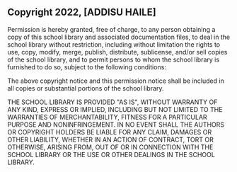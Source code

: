 ## Copyright 2022, [ADDISU HAILE]

Permission is hereby granted, free of charge, to any person obtaining a copy of this school library and associated documentation files, to deal in the school library without restriction, including without limitation the rights to use, copy, modify, merge, publish, distribute, sublicense, and/or sell copies of the school library, and to permit persons to whom the school library is furnished to do so, subject to the following conditions:

The above copyright notice and this permission notice shall be included in all copies or substantial portions of the school library.

THE SCHOOL LIBRARY IS PROVIDED "AS IS", WITHOUT WARRANTY OF ANY KIND, EXPRESS OR IMPLIED, INCLUDING BUT NOT LIMITED TO THE WARRANTIES OF MERCHANTABILITY, FITNESS FOR A PARTICULAR PURPOSE AND NONINFRINGEMENT. IN NO EVENT SHALL THE AUTHORS OR COPYRIGHT HOLDERS BE LIABLE FOR ANY CLAIM, DAMAGES OR OTHER LIABILITY, WHETHER IN AN ACTION OF CONTRACT, TORT OR OTHERWISE, ARISING FROM, OUT OF OR IN CONNECTION WITH THE SCHOOL LIBRARY OR THE USE OR OTHER DEALINGS IN THE SCHOOL LIBRARY.
